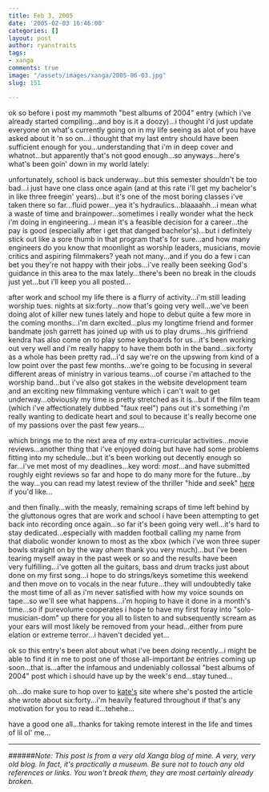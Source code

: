 ```yaml
---
title: Feb 3, 2005
date: '2005-02-03 16:46:00'
categories: []
layout: post
author: ryanstraits
tags:
- xanga
comments: true
image: "/assets/images/xanga/2005-06-03.jpg"
slug: 151

---
```

ok so before i post my mammoth "best albums of 2004" entry (which i've already started compiling...and boy is it a doozy)...i thought i'd just update everyone on what's currently going on in my life seeing as alot of you have asked about it 'n so on...i thought that my last entry should have been sufficient enough for you...understanding that i'm in deep cover and whatnot...but apparently that's not good enough...so anyways...here's what's been goin' down in my world lately:

<!-- break -->

unfortunately, school is back underway...but this semester shouldn't be too bad...i just have one class once again (and at this rate i'll get my bachelor's in like three freegin' years)...but it's one of the most boring classes i've taken there so far...fluid power...yea it's hydraulics...blaaaahh...i mean what a waste of time and brainpower...sometimes i really wonder what the heck i'm doing in engineering...i mean it's a feasible decision for a career...the pay is good (especially after i get that danged bachelor's)...but i definitely stick out like a sore thumb in that program that's for sure...and how many engineers do you know that moonlight as worship leaders, musicians, movie critics and aspiring filmmakers? yeah not many...and if you do a few i can bet you they're not happy with their jobs...i've really been seeking God's guidance in this area to the max lately...there's been no break in the clouds just yet...but i'll keep you all posted...

after work and school my life there is a flurry of activity...i'm still leading worship tues. nights at six:forty...now that's going very well...we've been doing alot of killer new tunes lately and hope to debut quite a few more in the coming months...i'm darn excited...plus my longtime friend and former bandmate josh garrett has joined up with us to play drums...his girlfriend kendra has also come on to play some keyboards for us...it's been working out very well and i'm really happy to have them both in the band...six:forty as a whole has been pretty rad...i'd say we're on the upswing from kind of a low point over the past few months...we're going to be focusing in several different areas of ministry in various teams...of course i'm attached to the worship band...but i've also got stakes in the website development team and an exciting new filmmaking venture which i can't wait to get underway...obviously my time is pretty stretched as it is...but if the film team (which i've affectionately dubbed "faux reel") pans out it's something i'm really wanting to dedicate heart and soul to because it's really become one of my passions over the past few years...

which brings me to the next area of my extra-curricular activities...movie reviews...another thing that i've enjoyed doing but have had some problems fitting into my schedule...but it's been working out decently enough so far...i've met most of my deadlines...key word: <em>most</em>...and have submitted roughly eight reviews so far and hope to do many more for the future...by the way...you can read my latest review of the thriller "hide and seek" <a href="http://www.the-review.com/archive/02032005/PDF/C03.pdf" target="_new">here</a> if you'd like...

and then finally...with the measly, remaining scraps of time left behind by the gluttonous ogres that are work and school i have been attempting to get back into recording once again...so far it's been going very well...it's hard to stay dedicated...especially with madden football calling my name from that diabolic wonder known to most as the xbox (which i've won three super bowls straight on by the way *ahem* thank you very much)...but i've been tearing myself away in the past week or so and the results have been very fulfilling...i've gotten all the guitars, bass and drum tracks just about done on my first song...i hope to do strings/keys sometime this weekend and then move on to vocals in the near future...they will undoubtedly take the most time of all as i'm never satisfied with how my voice sounds on tape...so we'll see what happens...i'm hoping to have it done in a month's time...so if purevolume cooperates i hope to have my first foray into "solo-musician-dom" up there for you all to listen to and subsequently scream as your ears will most likely be removed from your head...either from pure elation or extreme terror...i haven't decided yet...

ok so this entry's been alot about what i've been <em>do</em>ing recently...i might be able to find it in me to post one of those all-important <em>be</em> entries coming up soon...that is...after the infamous and undeniably collossal "best albums of 2004" post which i should have up by the week's end...stay tuned...

oh...do make sure to hop over to <a href="http://www.xanga.com/kaitrich" target="_new">kate's</a> site where she's posted the article she wrote about six:forty...i'm heavily featured throughout if that's any motivation for you to read it...tehehe...

have a good one all...thanks for taking remote interest in the life and times of lil ol' me...

---

######*Note: This post is from a very old Xanga blog of mine. A very, very old blog. In fact, it's practically a museum. Be sure not to touch any old references or links. You won't break them, they are most certainly already broken.*